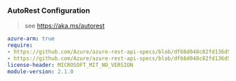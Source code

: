 ### AutoRest Configuration

> see https://aka.ms/autorest

``` yaml
azure-arm: true
require:
- https://github.com/Azure/azure-rest-api-specs/blob/df66d048c82fd136d5a15dea61c3c35bf6da9d43/specification/containerservice/resource-manager/readme.md
- https://github.com/Azure/azure-rest-api-specs/blob/df66d048c82fd136d5a15dea61c3c35bf6da9d43/specification/containerservice/resource-manager/readme.go.md
license-header: MICROSOFT_MIT_NO_VERSION
module-version: 2.1.0
```